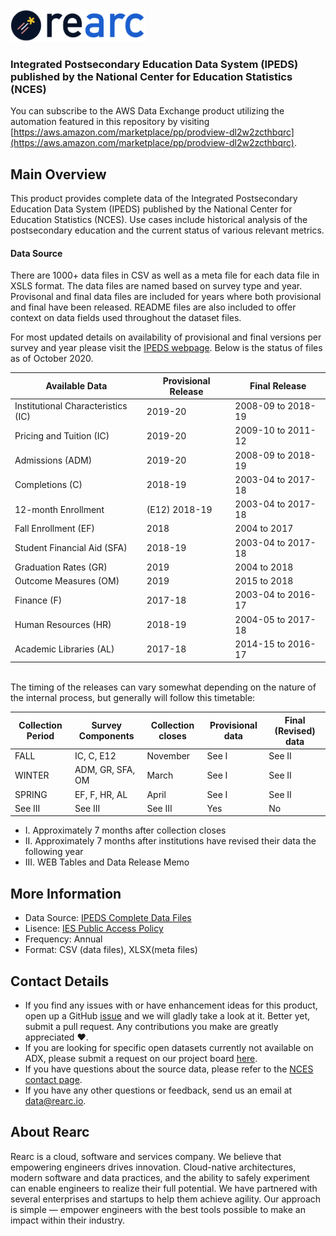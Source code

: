 <a href="https://www.rearc.io/data/">
    <img src="./rearc_logo_rgb.png" alt="Rearc Logo" title="Rearc Logo" height="52" />
</a>

### Integrated Postsecondary Education Data System (IPEDS) published by the National Center for Education Statistics (NCES)

You can subscribe to the AWS Data Exchange product utilizing the automation featured in this repository by visiting [https://aws.amazon.com/marketplace/pp/prodview-dl2w2zcthbqrc](https://aws.amazon.com/marketplace/pp/prodview-dl2w2zcthbqrc).

## Main Overview
This product provides complete data of the Integrated Postsecondary Education Data System (IPEDS) published by the National Center for Education Statistics (NCES). Use cases include historical analysis of the postsecondary education and the current status of various relevant metrics.

#### Data Source
There are 1000+ data files in CSV as well as a meta file for each data file in XSLS format. The data files are named based on survey type and year. Provisonal and final data files are included for years where both provisional and final have been released. README files are also included to offer context on data fields used throughout the dataset files. 

For most updated details on availability of provisional and final versions per survey and year please visit the [IPEDS webpage](https://nces.ed.gov/ipeds/datacenter/DataFiles.aspx?goToReportId=7). Below is the status of files as of October 2020. 

Available Data | Provisional Release 	| Final Release 
--- | --- | --- |
Institutional Characteristics (IC) |	2019-20	 | 2008-09 to 2018-19 
Pricing and Tuition (IC) |	2019-20	| 2009-10 to 2011-12
Admissions (ADM) |	2019-20	| 2008-09 to 2018-19
Completions (C) |	2018-19	| 2003-04 to 2017-18
12-month Enrollment | (E12)	2018-19	| 2003-04 to 2017-18
Fall Enrollment (EF) |	2018	| 2004 to 2017
Student Financial Aid (SFA) |	2018-19	| 2003-04 to 2017-18
Graduation Rates (GR) |	2019 |	2004 to 2018
Outcome Measures (OM) |	2019	| 2015 to 2018
Finance (F) |	2017-18	| 2003-04 to 2016-17
Human Resources (HR) |	2018-19	| 2004-05 to 2017-18
Academic Libraries (AL) |	2017-18	| 2014-15 to 2016-17
 
<br />
The timing of the releases can vary somewhat depending on the nature of the internal process, but generally will follow this timetable: 
<br />

Collection Period	| Survey Components	| Collection closes	| Provisional data	| Final (Revised) data
--- | --- | --- | --- | ---
FALL |	IC, C, E12 |	November | See I	| See II
WINTER |	ADM, GR, SFA, OM |	March | See I	| See II
SPRING |	EF, F, HR, AL	| April | See I	| See II
See III | See III | See III |	Yes |	No


- I. Approximately 7 months after collection closes	
- II. Approximately 7 months after institutions have revised their data the following year
- III. WEB Tables and Data Release Memo

## More Information
- Data Source: [IPEDS Complete Data Files](https://nces.ed.gov/ipeds/datacenter/DataFiles.aspx)
- Lisence: [IES Public Access Policy](https://ies.ed.gov/funding/researchaccess.asp)
- Frequency: Annual
- Format: CSV (data files), XLSX(meta files)

## Contact Details
- If you find any issues with or have enhancement ideas for this product, open up a GitHub [issue](https://github.com/rearc-data/ipeds-integrated-postsecondary-education-data-system-datasets/issues) and we will gladly take a look at it. Better yet, submit a pull request. Any contributions you make are greatly appreciated :heart:.
- If you are looking for specific open datasets currently not available on ADX, please submit a request on our project board [here](https://github.com/orgs/rearc-data/projects/1).
- If you have questions about the source data, please refer to the [NCES contact page](https://nces.ed.gov/help/webmail/).
- If you have any other questions or feedback, send us an email at data@rearc.io.

## About Rearc
Rearc is a cloud, software and services company. We believe that empowering engineers drives innovation. Cloud-native architectures, modern software and data practices, and the ability to safely experiment can enable engineers to realize their full potential. We have partnered with several enterprises and startups to help them achieve agility. Our approach is simple — empower engineers with the best tools possible to make an impact within their industry.